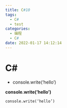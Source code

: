 ```yaml
---
title: C#10
tags:
  - C#
  - test
categories:
  - 编程
  - C#
date: 2022-01-17 14:12:14
---
```



# C#

-   console.write(‘hello’)

**console.write(‘hello’)**

```
console.write(‘hello’)
```

